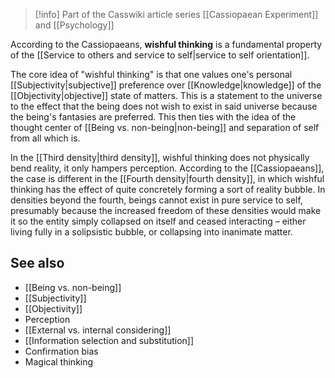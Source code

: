
> [!info] Part of the Casswiki article series [[Cassiopaean Experiment]] and [[Psychology]]

According to the Cassiopaeans, **wishful thinking** is a fundamental property of the [[Service to others and service to self|service to self orientation]].

The core idea of "wishful thinking" is that one values one's personal [[Subjectivity|subjective]] preference over [[Knowledge|knowledge]] of the [[Objectivity|objective]] state of matters. This is a statement to the universe to the effect that the being does not wish to exist in said universe because the being's fantasies are preferred. This then ties with the idea of the thought center of [[Being vs. non-being|non-being]] and separation of self from all which is.

In the [[Third density|third density]], wishful thinking does not physically bend reality, it only hampers perception. According to the [[Cassiopaeans]], the case is different in the [[Fourth density|fourth density]], in which wishful thinking has the effect of quite concretely forming a sort of reality bubble. In densities beyond the fourth, beings cannot exist in pure service to self, presumably because the increased freedom of these densities would make it so the entity simply collapsed on itself and ceased interacting – either living fully in a solipsistic bubble, or collapsing into inanimate matter.

See also
--------

*   [[Being vs. non-being]]
*   [[Subjectivity]]
*   [[Objectivity]]
*   Perception
*   [[External vs. internal considering]]
*   [[Information selection and substitution]]
*   Confirmation bias
*   Magical thinking